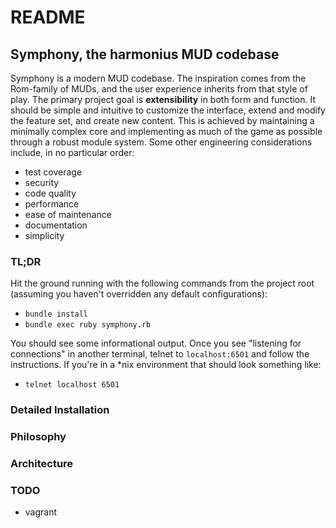 # README

## Symphony, the harmonius MUD codebase
Symphony is a modern MUD codebase. The inspiration comes from the Rom-family of MUDs, and the user
experience inherits from that style of play. The primary project goal is **extensibility** in both
form and function. It should be simple and intuitive to customize the interface, extend and modify
the feature set, and create new content. This is achieved by maintaining a minimally complex core
and implementing as much of the game as possible through a robust module system. Some other
engineering considerations include, in no particular order:

 * test coverage
 * security
 * code quality
 * performance
 * ease of maintenance
 * documentation
 * simplicity

### TL;DR
Hit the ground running with the following commands from the project root (assuming you haven't
overridden any default configurations):

 * `bundle install`
 * `bundle exec ruby symphony.rb`

You should see some informational output. Once you see "listening for connections" in another
terminal, telnet to `localhost:6501` and follow the instructions. If you're in a *nix environment
that should look something like:

 * `telnet localhost 6501`

### Detailed Installation

### Philosophy

### Architecture

### TODO

 * vagrant
